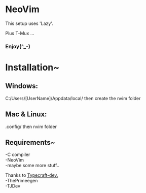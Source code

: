# NeoVim

This setup uses 'Lazy'.

Plus T-Mux ...

### Enjoy(^_-)

# Installation~

## Windows:

C:/Users/[UserName]/Appdata/local/ then create the nvim folder

## Mac & Linux:

.config/ then nvim folder

## Requirements~

-C compiler  
-NeoVim  
-maybe some more stuff..

Thanks to [Typecraft-dev.](http://www.youtube.com/@typecraft_dev)  
-ThePrimeegen  
-TJDev
